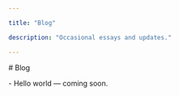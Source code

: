 ```yaml
---

title: "Blog"

description: "Occasional essays and updates."

---
```






\# Blog





\- Hello world — coming soon.

